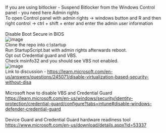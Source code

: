 If you are using bitlocker - Suspend Bitlocker from the Windows Control panel - you need here Admin rights <br />
To open Control panel with admin rights -> windows button and R and then right control -> ctrl + shift + enter and enter the admin user information<br /><br />
Disable Boot Secure in BIOS <br />
![image](https://github.com/user-attachments/assets/907ba02f-b17a-4c2b-ab0d-d9a2d75c041a)
<br />
Clone the repo into c:\startup <br />
Run StartupScript.bat with admin rights afterwards reboot. <br />
Opt out Credential guard and VBS. <br />
Check msinfo32 and you should see VBS not enabled. <br />
![image](https://github.com/user-attachments/assets/2f5ec4a0-988d-4957-82e3-61ea872d779e)
<br />
Link to discussion - https://learn.microsoft.com/en-us/answers/questions/245071/disable-virtualization-based-security-without-disa
<br /><br />
Microsoft how to disable VBS and Credential Guard
https://learn.microsoft.com/en-us/windows/security/identity-protection/credential-guard/configure?tabs=intune#disable-windows-defender-credential-guard
<br /><br />
Device Guard and Credential Guard hardware readiness tool
https://www.microsoft.com/en-us/download/details.aspx?id=53337




